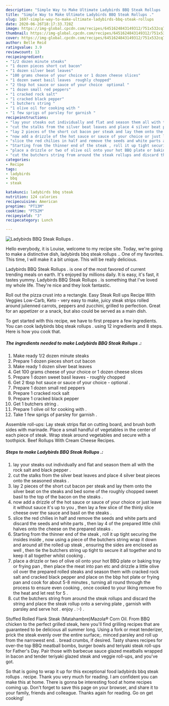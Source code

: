 ```yaml
---
description: "Simple Way to Make Ultimate Ladybirds BBQ Steak Rollups ."
title: "Simple Way to Make Ultimate Ladybirds BBQ Steak Rollups ."
slug: 1697-simple-way-to-make-ultimate-ladybirds-bbq-steak-rollups
date: 2020-06-26T18:17:33.728Z
image: https://img-global.cpcdn.com/recipes/6451624843149312/751x532cq70/ladybirds-bbq-steak-rollups-recipe-main-photo.jpg
thumbnail: https://img-global.cpcdn.com/recipes/6451624843149312/751x532cq70/ladybirds-bbq-steak-rollups-recipe-main-photo.jpg
cover: https://img-global.cpcdn.com/recipes/6451624843149312/751x532cq70/ladybirds-bbq-steak-rollups-recipe-main-photo.jpg
author: Belle Reid
ratingvalue: 3.9
reviewcount: 13
recipeingredient:
- "1/2 dozen minute steaks"
- "1 dozen pieces short cut bacon"
- "1 dozen silver beat leaves"
- "100 grams cheese of your choice or 1 dozen cheese slices"
- "1 dozen sweet basil leaves  roughly chopped"
- "2 tbsp hot sauce or sauce of your choice  optional "
- "1 dozen small red peppers"
- "1 cracked rock salt"
- "1 cracked black pepper"
- "1 butchers string "
- "1 olive oil for cooking with "
- "1 few sprigs of parsley for garnish "
recipeinstructions:
- "lay your steaks out individually and flat and season them all with the rock salt and black pepper ."
- "cut the stalks from the silver beat leaves and place 4 silver beat pieces onto the seasoned steaks ."
- "lay 2 pieces of the short cut bacon per steak and lay them onto the silver beat on the steaks and bed some of the roughly chopped sweet basil to the top of the bacon on the steaks ."
- "now add a drizzle of the hot sauce or sauce of your choice or just leave it without sauce it&#39;s up to you , then lay a few slice of the thinly slice cheese over the sauce and basil on the steaks ."
- "slice the red chilies in half and remove the seeds and white parts and discard the seeds and white parts , then lay 4 of the prepared little chili halves onto the cheese on the prepared steaks ."
- "Starting from the thinner end of the steak , roll it up tight securing the insides inside , now using a piece of the butchers string wrap it down and around all the rolled up steak , ensuring the sides are enclosed as well , then tie the butchers string up tight to secure it all together and to keep it all together whilst cooking ."
- "place a drizzle or two of olive oil onto your hot BBQ plate or baking tray or frying pan , then place the meat into pan etc and drizzle a little olive oil over the prepared rolled steaks and season them with cracked rock salt and cracked black pepper and place on the bbp hot plate or frying pan and cook for about 5-8 minutes , turning all round through the process to ensure even cooking , once cooked to your liking remove fro the heat and let rest for 5 ."
- "cut the butchers string from around the steak rollups and discard the string and place the steak rollup onto a serving plate , garnish with parsley and serve hot . enjoy . :-) ."
categories:
- Recipe
tags:
- ladybirds
- bbq
- steak

katakunci: ladybirds bbq steak 
nutrition: 124 calories
recipecuisine: American
preptime: "PT13M"
cooktime: "PT52M"
recipeyield: "3"
recipecategory: Lunch

---
```



![Ladybirds BBQ Steak Rollups .](https://img-global.cpcdn.com/recipes/6451624843149312/751x532cq70/ladybirds-bbq-steak-rollups-recipe-main-photo.jpg)

Hello everybody, it is Louise, welcome to my recipe site. Today, we're going to make a distinctive dish, ladybirds bbq steak rollups .. One of my favorites. This time, I will make it a bit unique. This will be really delicious.

Ladybirds BBQ Steak Rollups . is one of the most favored of current trending meals on earth. It's enjoyed by millions daily. It is easy, it's fast, it tastes yummy. Ladybirds BBQ Steak Rollups . is something that I've loved my whole life. They're nice and they look fantastic.

Roll out the pizza crust into a rectangle. Easy Steak Roll ups Recipe With Veggies Low-Carb, Keto - very easy to make, juicy steak strips rolled around julienned carrots, peppers and zucchini, grilled to perfection. Great for an appetizer or a snack, but also could be served as a main dish.


To get started with this recipe, we have to first prepare a few ingredients. You can cook ladybirds bbq steak rollups . using 12 ingredients and 8 steps. Here is how you cook that.

<!--inarticleads1-->

##### The ingredients needed to make Ladybirds BBQ Steak Rollups .:

1. Make ready 1/2 dozen minute steaks
1. Prepare 1 dozen pieces short cut bacon
1. Make ready 1 dozen silver beat leaves
1. Get 100 grams cheese of your choice or 1 dozen cheese slices
1. Prepare 1 dozen sweet basil leaves - roughly chopped
1. Get 2 tbsp hot sauce or sauce of your choice - optional .
1. Prepare 1 dozen small red peppers
1. Prepare 1 cracked rock salt
1. Prepare 1 cracked black pepper
1. Get 1 butchers string .
1. Prepare 1 olive oil for cooking with .
1. Take 1 few sprigs of parsley for garnish .


Assemble roll-ups: Lay steak strips flat on cutting board, and brush both sides with marinade. Place a small handful of vegetables in the center of each piece of steak. Wrap steak around vegetables and secure with a toothpick. Beef Rollups With Cream Cheese Recipes. 

<!--inarticleads2-->

##### Steps to make Ladybirds BBQ Steak Rollups .:

1. lay your steaks out individually and flat and season them all with the rock salt and black pepper .
1. cut the stalks from the silver beat leaves and place 4 silver beat pieces onto the seasoned steaks .
1. lay 2 pieces of the short cut bacon per steak and lay them onto the silver beat on the steaks and bed some of the roughly chopped sweet basil to the top of the bacon on the steaks .
1. now add a drizzle of the hot sauce or sauce of your choice or just leave it without sauce it&#39;s up to you , then lay a few slice of the thinly slice cheese over the sauce and basil on the steaks .
1. slice the red chilies in half and remove the seeds and white parts and discard the seeds and white parts , then lay 4 of the prepared little chili halves onto the cheese on the prepared steaks .
1. Starting from the thinner end of the steak , roll it up tight securing the insides inside , now using a piece of the butchers string wrap it down and around all the rolled up steak , ensuring the sides are enclosed as well , then tie the butchers string up tight to secure it all together and to keep it all together whilst cooking .
1. place a drizzle or two of olive oil onto your hot BBQ plate or baking tray or frying pan , then place the meat into pan etc and drizzle a little olive oil over the prepared rolled steaks and season them with cracked rock salt and cracked black pepper and place on the bbp hot plate or frying pan and cook for about 5-8 minutes , turning all round through the process to ensure even cooking , once cooked to your liking remove fro the heat and let rest for 5 .
1. cut the butchers string from around the steak rollups and discard the string and place the steak rollup onto a serving plate , garnish with parsley and serve hot . enjoy . :-) .


Stuffed Rolled Flank Steak (Matahambre)Mazola® Corn Oil. From BBQ chicken to the perfect grilled steak, here you&#39;ll find grilling recipes that are guaranteed to be delicious all summer long. Using a fork or meat tenderizer, prick the steak evenly over the entire surface;. minced parsley and roll up from the narrowest end. . bread crumbs, if desired. Tasty shares recipes for over-the top BBQ meatball bombs, burger bowls and teriyaki steak roll-ups for Father&#39;s Day. Pair those with barbecue sauce glazed meatballs wrapped in bacon and tender teriyaki glazed steak and veggie roll-ups, and you&#39;ve got. 

So that is going to wrap it up for this exceptional food ladybirds bbq steak rollups . recipe. Thank you very much for reading. I am confident you can make this at home. There is gonna be interesting food at home recipes coming up. Don't forget to save this page on your browser, and share it to your family, friends and colleague. Thanks again for reading. Go on get cooking!

